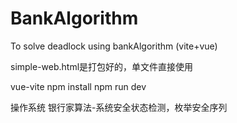 # BankAlgorithm
To solve deadlock using bankAlgorithm (vite+vue)

simple-web.html是打包好的，单文件直接使用

vue-vite
npm install 
npm run dev

操作系统 银行家算法-系统安全状态检测，枚举安全序列


